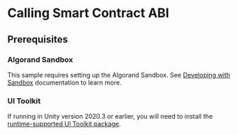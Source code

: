 # Calling Smart Contract ABI

## Prerequisites

### Algorand Sandbox

This sample requires setting up the Algorand Sandbox. See [Developing with Sandbox](https://careboo.github.io/unity-algorand-sdk/3.0/manual/getting_started/developing_with_sandbox.html) documentation to learn more.

### UI Toolkit

If running in Unity version 2020.3 or earlier, you will need to install the [runtime-supported UI Toolkit package](https://docs.unity3d.com/2020.3/Documentation/Manual/UIE-UITK-package.html).
